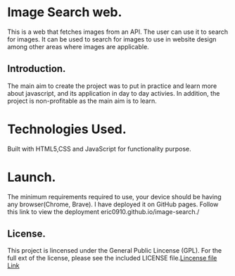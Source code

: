 # Image Search web.
This is a web that fetches images from an API. The user can use it to search for images. It can be used to search for images to use in website design among other areas where images are applicable.
## Introduction.
The main aim to create the project was to put in practice and learn more about javascript, and its application in day to day activies.
In addition, the project is non-profitable  as the main aim is to learn.
# Technologies Used. 
Built with HTML5,CSS and JavaScript for functionality purpose.
# Launch.
The minimum requirements required to use, your device should be having any browser(Chrome, Brave).
I have deployed it on GitHub pages. Follow this link to view the deployment eric0910.github.io/image-search./ 

## License.
This project is lincensed under the General Public Lincense (GPL).
For the full ext of the license, please see the included LICENSE file.[Lincense file Link](https://www.gnu.org/licenses/gpl-3.0.html)